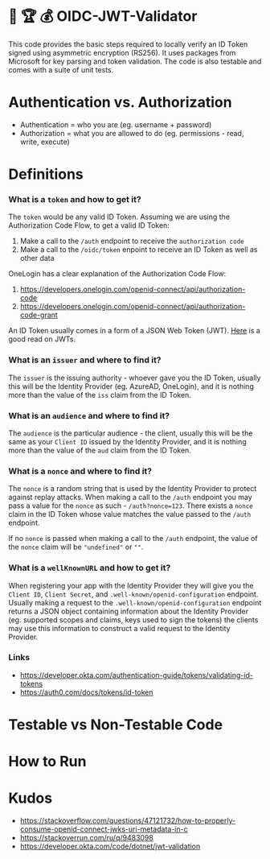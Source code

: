 # :crown: :trophy: :moneybag: OIDC-JWT-Validator

This code provides the basic steps required to locally verify an ID Token signed using asymmetric encryption (RS256). It uses packages from Microsoft for key parsing and token validation. The code is also testable and comes with a suite of unit tests.

# Authentication vs. Authorization

- Authentication = who you are (eg. username + password)
- Authorization = what you are allowed to do (eg. permissions - read, write, execute)

# Definitions

### What is a `token` and how to get it?

The `token` would be any valid ID Token. Assuming we are using the Authorization Code Flow, to get a valid ID Token:
1. Make a call to the `/auth` endpoint to receive the `authorization code`
2. Make a call to the `/oidc/token` enpoint to receive an ID Token as well as other data

OneLogin has a clear explanation of the Authorization Code Flow:
1. https://developers.onelogin.com/openid-connect/api/authorization-code
2. https://developers.onelogin.com/openid-connect/api/authorization-code-grant

An ID Token usually comes in a form of a JSON Web Token (JWT). [Here](https://jwt.io/introduction/) is a good read on JWTs.

### What is an `issuer` and where to find it?

The `issuer` is the issuing authority - whoever gave you the ID Token, usually this will be the Identity Provider (eg. AzureAD, OneLogin), and it is nothing more than the value of the `iss` claim from the ID Token.

### What is an `audience` and where to find it?

The `audience` is the particular audience - the client, usually this will be the same as your `Client ID` issued by the Identity Provider, and it is nothing more than the value of the `aud` claim from the ID Token.

### What is a `nonce` and where to find it?

The `nonce` is a random string that is used by the Identity Provider to protect against replay attacks. When making a call to the `/auth` endpoint you may pass a value for the `nonce` as such - `/auth?nonce=123`. There exists a `nonce` claim in the ID Token whose value matches the value passed to the `/auth` endpoint.

If no `nonce` is passed when making a call to the `/auth` endpoint, the value of the `nonce` claim will be `"undefined"` or `""`.

### What is a `wellKnownURL` and how to get it?

When registering your app with the Identity Provider they will give you the `Client ID`, `Client Secret`, and `.well-known/openid-configuration` endpoint. Usually making a request to the `.well-known/openid-configuration` endpoint returns a JSON object containing information about the Identity Provider (eg. supported scopes and claims, keys used to sign the tokens) the clients may use this information to construct a valid request to the Identity Provider.

### Links
- https://developer.okta.com/authentication-guide/tokens/validating-id-tokens
- https://auth0.com/docs/tokens/id-token

# Testable vs Non-Testable Code

# How to Run

# Kudos
- https://stackoverflow.com/questions/47121732/how-to-properly-consume-openid-connect-jwks-uri-metadata-in-c
- https://stackoverrun.com/ru/q/9483098
- https://developer.okta.com/code/dotnet/jwt-validation

